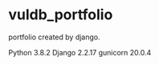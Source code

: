 # vuldb_portfolio
portfolio created by django.

Python                 3.8.2
Django                 2.2.17
gunicorn               20.0.4 
